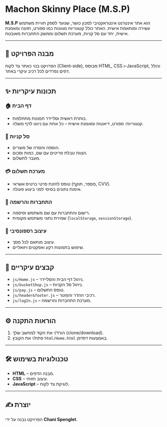 # Machon Skinny Place (M.S.P)

**M.S.P** הוא אתר אינטרנט אינטראקטיבי למכון כושר, שנועד לספק חוויית משתמש עשירה ומותאמת אישית. האתר כולל קטגוריות מגוונות כמו ספורט, תזונה ומאמנת אישית, יחד עם סל קניות, מערכת תשלום וממשק התחברות מאובטח.

---

## 🚧 מבנה הפרויקט

הפרויקט בנוי כאתר צד לקוח (Client-side), מבוסס HTML, CSS ו-JavaScript, וכולל דפים נפרדים לכל רכיב עיקרי באתר.

---

## ✨ תכונות עיקריות

### 🏠 דף הבית
- כותרת ראשית וסליידר תמונות מתחלפות.
- קטגוריות: ספורט, דיאטות ומאמנת אישית – כל אחת עם ניווט לדף משלה.

### 🛒 סל קניות
- הוספה והסרה של מוצרים.
- הצגת טבלת פריטים עם שם, כמות וסכום.
- מעבר לתשלום.

### 💳 מערכת תשלום
- טופס להזנת פרטי כרטיס אשראי (מספר, תוקף, CVV).
- אימות נתונים בסיסי לפני ביצוע פעולה.

### 🔐 התחברות והרשמה
- רישום והתחברות עם שם משתמש וסיסמה.
- שמירת נתוני משתמש מקומית (`localStorage`, `sessionStorage`).

### 📱 עיצוב רספונסיבי
- עיצוב מותאם לכל מסך.
- שימוש בתמונות רקע ואפקטים ויזואליים.

---

## 📁 קבצים עיקריים

- `js/Home.js` – ניהול דף הבית והסליידר.
- `js/busketShop.js` – ניהול סל הקניות.
- `js/pay.js` – טופס התשלום.
- `js/header&footer.js` – רכיבי ההדר והפוטר.
- `js/logIn.js` – מערכת התחברות והרשמה.

---

## ⚙️ הוראות התקנה

1. הורד/י את הקוד למחשב שלך (clone/download).
2. פתח/י את הקובץ `html/Home.html` באמצעות דפדפן.

---

## 🛠️ טכנולוגיות בשימוש

- **HTML** – מבנה הדפים.
- **CSS** – עיצוב חזותי.
- **JavaScript** – לוגיקת צד לקוח.

---

## ✍️ יוצרת

הפרויקט נבנה על ידי **Chani Spenglet**.

